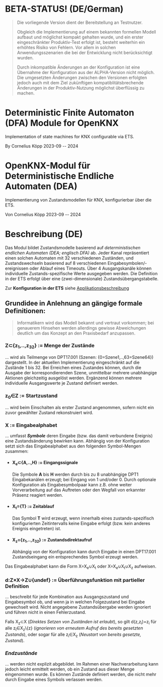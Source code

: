 # BETA-STATUS! (DE/German)
> Die vorliegende Version dient der Bereitstellung an Testnutzer.
>
> Obgleich die Implementierung auf einem bekannten formellen Modell aufbaut und möglichst kompakt gehalten wurde,
> und ein erster eingeschränkter Produktiv-Test erfolgt ist, besteht weiterhin ein erhöhtes Risiko von Fehlern.
> Vor allem in solchen Anwendungsszenarien die bei der Entwicklung nicht berücksichtigt wurden.
>
> Durch inkompatible Änderungen an der Konfiguration ist eine Übernahme der Konfiguration aus der ALPHA-Version nicht möglich.
> Die umgesetzten Änderungen zwischen den Versionen erfolgten jedoch auch mit dem Ziel zukünftigen kompatiblitätsbrechende Änderungen in der Produktiv-Nutzung möglichst überflüssig zu machen. 

# Deterministic Finite Automaton (DFA) Module for OpenKNX

Implementation of state machines for KNX configurable via ETS.

By Cornelius Köpp 2023-09 -- 2024

# OpenKNX-Modul für Deterministische Endliche Automaten (DEA)

Implementierung von Zustandsmodellen für KNX, konfigurierbar über die ETS.

Von Cornelius Köpp 2023-09 -- 2024



# Beschreibung (DE)
Das Modul bildet Zustandsmodelle basierend auf _deterministischen endlichen Automaten_ _(DEA; englisch DFA)_ ab.
Jeder Kanal repräsentiert einen solchen Automaten mit 32 verschiedenen Zuständen, und Zustandswechseln basierend auf 8 verschiedenen Eingabesymbolen/-ereignissen oder Ablauf eines Timeouts.
Über 4 Ausgangskanäle können individuelle Zustands-spezifische Werte ausgegeben werden. 
Die Definition in der ETS erfolgt über eine (zwei-dimensionale) Zustandsübergangstabelle. 

Zur **Konfiguration in der ETS** siehe [Applikationsbeschreibung](doc/DFA_Applikationsbeschreibung.md)

## Grundidee in Anlehnung an gängige formale Definitionen:
> Informatikern wird das Modell bekannt und vertraut vorkommen; 
> bei genauerem Hinsehen werden allerdings gewisse Abweichungen deutlich um das Konzept an den Praxisbedarf anzupassen.

### Z&subset;{z<sub>1</sub>,..,z<sub>32</sub>} := Menge der Zustände
... wird als Teilmenge von DPT17.001 (Szenen: {0=Szene1,..,63=Szene64}) dargestellt.
In der aktuellen Implementierung eingeschränkt auf die Zustände 1 bis 32.
Bei Erreichen eines Zustandes können, durch die Ausgabe der korrespondierenden Szene, unmittelbar mehrere unabhängige Aktionen gleichzeitig ausgelöst werden.
Ergänzend können mehrere individuelle Ausgangswerte je Zustand definiert werden.

### z<sub>0</sub>&isin;Z := Startzustand
... wird beim Einschalten als erster Zustand angenommen, 
sofern nicht ein zuvor gewählter Zustand rekonstruiert wird.

### X := Eingabealphabet
... umfasst ***Symbole*** deren Eingabe (bzw. das damit verbundene Ereignis) eine Zustandsänderung bewirken kann. 
Abhängig von der Konfiguration setzt sich das Eingabealphabet aus den folgenden Symbol-Mengen zusammen:

* #### X<sub>e</sub>&subset;{A,..,H} := Eingangssignale
  
  Die Symbole **A** bis **H** werden durch bis zu 8 unabhängige DPT1 Eingabekanälen erzeugt; bei Eingang von 1 und/oder 0.
  Durch optionale Konfiguration als Eingabesymbolpaar kann z.B. ohne weiter Vorverarbeitung auf das Auftreten oder den Wegfall von erkannter Präsenz reagiert werden.

* #### X<sub>t</sub>={T} := Zeitablauf
  
  Das Symbol **T** wird erzeugt,
  wenn innerhalb eines zustands-spezifisch konfigurierten Zeitintervalls keine Eingabe erfolgt
  (bzw. kein anderes Ereignis eingetreten) ist.

* #### X<sub>z</sub>={z<sub>1</sub>,..,z<sub>32</sub>} := Zustandsdirektaufruf

  Abhängig von der Konfiguration kann durch Eingabe in einen DPT17.001 Zustandseingang ein entsprechendes Symbol erzeugt werden. 

Das Eingabealphabet kann die Form X=X<sub>e</sub>&cup;X<sub>t</sub> oder X=X<sub>e</sub>&cup;X<sub>t</sub>&cup;X<sub>z</sub> aufweisen.

### d:Z&times;X&rarr;Z&cup;{undef} := Überführungsfunktion mit partieller Definition
... beschreibt für jede Kombination aus Ausgangszustand und Eingabesymbol ob, und wenn ja in welchen Folgezustand bei Eingabe gewechselt wird.
Nicht angegebene Zustandsübergabe werden ignoriert und führen nicht in einen Fehlerzustand.

Falls X<sub>z</sub>&subset;X (*Direktes Setzen von Zuständen ist erlaubt*), 
so gilt d(z,z<sub>i</sub>)=z<sub>i</sub> 
für alle z<sub>i</sub>&in;X<sub>z</sub>\\{z} (*ignorieren von erneutem Aufruf des bereits gesetzten Zustands*), 
oder sogar für alle z<sub>i</sub>&in;X<sub>z</sub> (*Neustart von bereits gesetzte, Zustand*).


### *Endzustände* 
... werden nicht explizit abgebildet.
Im Rahmen einer Nachverarbeitung kann jedoch leicht ermittelt werden, ob ein Zustand aus dieser Menge eingenommen wurde.
Es können Zustände definiert werden, die nicht mehr durch Eingabe eines Symbols verlassen werden. 

<!--
### Erweiterung: Zustandsspezifische Ausgabewerte

**o<sub>type</sub>:{1,2,3,4}&rarr;O&cup;{undef} := Ausgangsfunktion mit partieller Definition**

**o:Z&cup;{1,2,3,4}&rarr;O&cup;{undef} := Ausgangsfunktion mit partieller Definition**
-->
